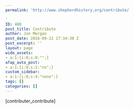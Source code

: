 ```yaml
---
permalink: 'http://www.shepherdhistory.org/contribute/

'
ID: 480
post_title: Contribute
author: Jon Morgan
post_date: 2016-09-22 17:34:30 Z
post_excerpt: ''
layout: page
wide_assets:
- a:1:{i:0;s:0:"";}
afap_auto_post:
- a:1:{i:0;s:2:"no";}
custom_sidebar:
- a:1:{i:0;s:4:"none";}
tags: []
categories: []
---
```


[contributer_contribute]